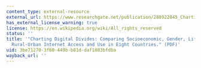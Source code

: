 ```yaml
---
content_type: external-resource
external_url: https://www.researchgate.net/publication/288922845_Charting_digital_divides_Comparing_socioeconomic_gender_life_stage_and_rural-urban_internet_access_and_use_in_five_countries
has_external_license_warning: true
license: https://en.wikipedia.org/wiki/All_rights_reserved
status: ''
title: '"Charting Digital Divides: Comparing Socioeconomic, Gender, Life Stage, and
  Rural-Urban Internet Access and Use in Eight Countries." (PDF)'
uid: 3be71270-3f60-449b-b81d-daf1083bfdba
wayback_url: ''
---
```

